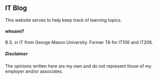 ## IT Blog
This website serves to help keep track of learning topics.
#### whoami?

B.S. in IT from George Mason University. Former TA for IT106 and IT206.

##### Disclaimer

The opinions written here are my own and do not represent those of my employer and/or associates.